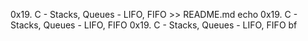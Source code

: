 0x19. C - Stacks, Queues - LIFO, FIFO >> README.md
echo 0x19. C - Stacks, Queues - LIFO, FIFO
0x19. C - Stacks, Queues - LIFO, FIFO
bf
